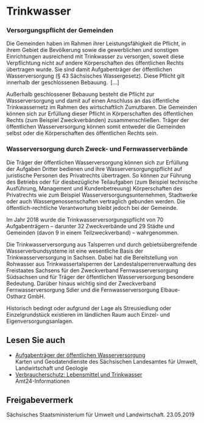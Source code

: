 # Trinkwasser

### Versorgungspflicht der Gemeinden

Die Gemeinden haben im Rahmen ihrer Leistungsfähigkeit die Pflicht, in ihrem Gebiet die Bevölkerung sowie die gewerblichen und sonstigen Einrichtungen ausreichend mit Trinkwasser zu versorgen, soweit diese Verpflichtung nicht auf andere Körperschaften des öffentlichen Rechts übertragen wurde. Sie sind damit Aufgabenträger der öffentlichen Wasserversorgung (§ 43 Sächsisches Wassergesetz). Diese Pflicht gilt innerhalb der geschlossenen Bebauung. [...]

Außerhalb geschlossener Bebauung besteht die Pflicht zur Wasserversorgung und damit auf einen Anschluss an das öffentliche Trinkwassernetz im Rahmen des wirtschaftlich Zumutbaren. Die Gemeinden können sich zur Erfüllung dieser Pflicht in Körperschaften des öffentlichen Rechts (zum Beispiel Zweckverbänden) zusammenschließen. Träger der öffentlichen Wasserversorgung können somit entweder die Gemeinden selbst oder die Körperschaften des öffentlichen Rechts sein.

### Wasserversorgung durch Zweck- und Fernwasserverbände

Die Träger der öffentlichen Wasserversorgung können sich zur Erfüllung der Aufgaben Dritter bedienen und ihre Wasserversorgungspflicht auf juristische Personen des Privatrechts übertragen. So können zur Führung des Betriebs oder für diesbezügliche Teilaufgaben (zum Beispiel technische Ausführung, Management und Kundenbetreuung) Körperschaften des Privatrechts wie zum Beispiel Wasserversorgungsunternehmen, Stadtwerke oder auch Wassergenossenschaften vertraglich gebunden werden. Die öffentlich-rechtliche Verantwortung bleibt jedoch bei der Gemeinde.

Im Jahr 2018 wurde die Trinkwasserversorgungspflicht von 70 Aufgabenträgern – darunter 32 Zweckverbände und 29 Städte und Gemeinden (davon 9 in einem Teilzweckverband) – wahrgenommen.

Die Trinkwasserversorgung aus Talsperren und durch gebietsübergreifende Wasserverbundsysteme ist eine wesentliche Basis der Trinkwasserversorgung in Sachsen. Dabei hat die Bereitstellung von Rohwasser aus Trinkwassertalsperren der Landestalsperrenverwaltung des Freistaates Sachsens für den Zweckverband Fernwasserversorgung Südsachsen und für Träger der öffentlichen Wasserversorgung besondere Bedeutung. Darüber hinaus wichtig sind der Zweckverband Fernwasserversorgung Sdier und die Fernwasserversorgung Elbaue-Ostharz GmbH.

Historisch bedingt oder aufgrund der Lage als Streusiedlung oder Einzelgrundstück existieren im ländlichen Raum auch Einzel- und Eigenversorgungsanlagen.

## Lesen Sie auch

* [Aufgabenträger der öffentlichen Wasserversorgung](https://www.umwelt.sachsen.de/umwelt/wasser/6545.htm#article6551 "LfULG: Karten und Geodatendienste zur Wasserversorgung (Aufgabenträger)")  
  Karten und Geodatendienste des Sächsischen Landesamtes für Umwelt, Landwirtschaft und Geologie
* [Verbraucherschutz: Lebensmittel und Trinkwasser](https://amt24dev.sachsen.de/zufi/lebenslagen/5000270)  
  Amt24-Informationen

## Freigabevermerk

Sächsisches Staatsministerium für Umwelt und Landwirtschaft. 23.05.2019
